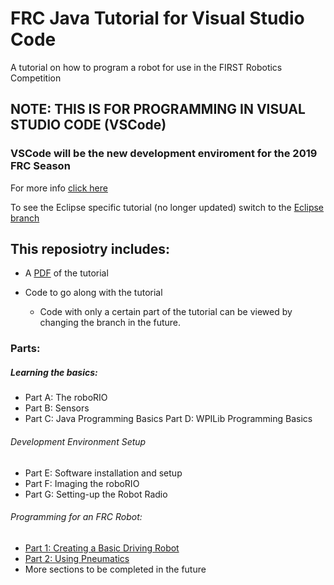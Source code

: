 # FRC Java Tutorial for Visual Studio Code
A tutorial on how to program a robot for use in the FIRST Robotics Competition

## NOTE: THIS IS FOR PROGRAMMING IN VISUAL STUDIO CODE (VSCode)
### VSCode will be the new development enviroment for the 2019 FRC Season
For more info [click here](https://wpilib.screenstepslive.com/s/currentCS/m/79833/l/943086-alpha-test-info)

To see the Eclipse specific tutorial (no longer updated) switch to the [Eclipse branch](https://github.com/FRCTeam3255/FRC-Java-Tutorial/tree/eclipse)

## This reposiotry includes:

- A [PDF](https://github.com/FRCTeam3255/FRC-Java-Tutorial/raw/master/FRC%20Programming%20Tutorial%20VSC.pdf) of the tutorial

- Code to go along with the tutorial
  - Code with only a certain part of the tutorial can be viewed by changing the branch in the future.
  
### Parts:
##### Learning the basics:
- Part A: The roboRIO
- Part B: Sensors
- Part C: Java Programming Basics Part D: WPILib Programming Basics
###### Development Environment Setup
- Part E: Software installation and setup
- Part F: Imaging the roboRIO
- Part G: Setting-up the Robot Radio
###### Programming for an FRC Robot:
- [Part 1: Creating a Basic Driving Robot](https://github.com/FRCTeam3255/FRC-Java-Tutorial/tree/Part-1-Creating-a-Basic-Driving-Robot)
- [Part 2: Using Pneumatics](https://github.com/FRCTeam3255/FRC-Java-Tutorial/tree/Part-2-Using-Pneumatics)
- More sections to be completed in the future
